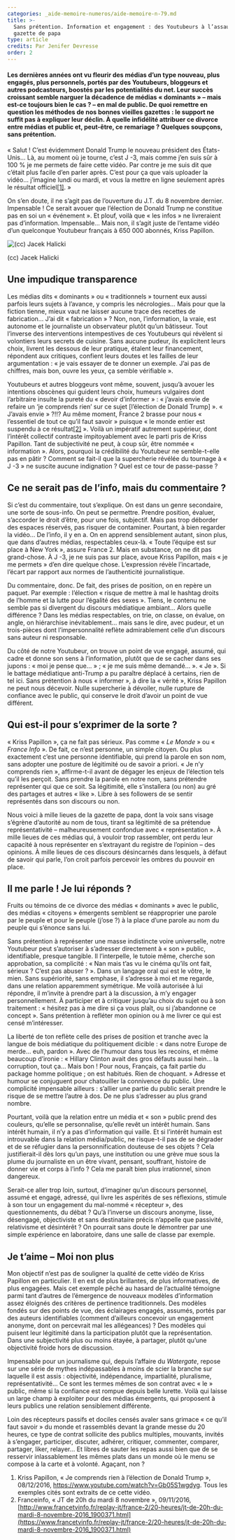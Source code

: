 ```yaml
---
categories: _aide-memoire-numeros/aide-memoire-n-79.md
title: >-
  Sans prétention. Information et engagement : des Youtubeurs à l’assaut de la
  gazette de papa
type: article
credits: Par Jenifer Devresse
order: 2
---
```

#### Les dernières années ont vu fleurir des médias d’un type nouveau, plus engagés, plus personnels, portés par des Youtubeurs, bloggeurs et autres podcasteurs, boostés par les potentialités du net. Leur succès croissant semble narguer la décadence de médias « dominants » – mais est-ce toujours bien le cas ? – en mal de public. De quoi remettre en question les méthodes de nos bonnes vieilles gazettes : le support ne suffit pas à expliquer leur déclin. À quelle infidélité attribuer ce divorce entre médias et public et, peut-être, ce remariage ? Quelques soupçons, sans prétention.

« Salut ! C’est évidemment Donald Trump le nouveau président des États-Unis… Là, au moment où je tourne, c’est J -3, mais comme j’en suis sûr à 100 % je me permets de faire cette vidéo. Par contre je me suis dit que c’était plus facile d’en parler après. C’est pour ça que vais uploader la vidéo… j’imagine lundi ou mardi, et vous la mettre en ligne seulement après le résultat officiel[[1]](#footnote-1). »

On s’en doute, il ne s’agit pas de l’ouverture du J.T. du 8 novembre dernier. Impensable ! Ce serait avouer que l’élection de Donald Trump ne constitue pas en soi un « événement ». Et plouf, voilà que « les infos » ne livreraient pas d’information. Impensable… Mais non, il s’agit juste de l’entame vidéo d’un quelconque Youtubeur français à 650 000 abonnés, Kriss Papillon.



![(cc) Jacek Halicki](/assets/uploads/am-79-devresse-cc-jacek-halicki.jpg)

<span class="img-copyright"> (cc) Jacek Halicki </span>



## Une impudique transparence

Les médias dits « dominants » ou « traditionnels » tournent eux aussi parfois leurs sujets à l’avance, y compris les nécrologies… Mais pour que la fiction tienne, mieux vaut ne laisser aucune trace des recettes de fabrication… J’ai dit « fabrication » ? Non, non, l’information, la vraie, est autonome et le journaliste un observateur plutôt qu’un bâtisseur. Tout l’inverse des interventions intempestives de ces Youtubeurs qui révèlent si volontiers leurs secrets de cuisine. Sans aucune pudeur, ils explicitent leurs choix, livrent les dessous de leur pratique, étalent leur financement, répondent aux critiques, confient leurs doutes et les failles de leur argumentation : « je vais essayer de te donner un exemple. J’ai pas de chiffres, mais bon, ouvre les yeux, ça semble vérifiable ».

Youtubeurs et autres bloggeurs vont même, souvent, jusqu’à avouer les intentions obscènes qui guident leurs choix, humeurs vulgaires dont l’arbitraire insulte la pureté du « devoir d’informer » : « j’avais envie de refaire un ‘je comprends rien’ sur ce sujet \[l’élection de Donald Trump] ». « J’avais envie » ?!!? Au même moment, France 2 brasse pour nous « l’essentiel de tout ce qu’il faut savoir » puisque « le monde entier est suspendu à ce résultat[[2]](#footnote-2) ». Voilà un impératif autrement supérieur, dont l’intérêt collectif contraste impitoyablement avec le parti pris de Kriss Papillon. Tant de subjectivité ne peut, à coup sûr, être nommée « information ». Alors, pourquoi la crédibilité du Youtubeur ne semble-t-elle pas en pâtir ? Comment se fait-il que la supercherie révélée du tournage à « J -3 » ne suscite aucune indignation ? Quel est ce tour de passe-passe ?

## Ce ne serait pas de l’info, mais du commentaire ?

Si c’est du commentaire, tout s’explique. On est dans un genre secondaire, une sorte de sous-info. On peut se permettre. Prendre position, évaluer, s’accorder le droit d’être, pour une fois, subjectif. Mais pas trop déborder des espaces réservés, pas risquer de contaminer. Pourtant, à bien regarder la vidéo… De l’info, il y en a. On en apprend sensiblement autant, sinon plus, que dans d’autres médias, respectables ceux-là. « Toute l’équipe est sur place à New York », assure France 2. Mais en substance, on ne dit pas grand-chose. À J -3, je ne suis pas sur place, avoue Kriss Papillon, mais « je me permets » d’en dire quelque chose. L’expression révèle l’incartade, l’écart par rapport aux normes de l’authenticité journalistique.

Du commentaire, donc. De fait, des prises de position, on en repère un paquet. Par exemple : l’élection « risque de mettre à mal le hashtag droits de l’homme et la lutte pour l’égalité des sexes ». Tiens, le contenu ne semble pas si divergent du discours médiatique ambiant… Alors quelle différence ? Dans les médias respectables, on trie, on classe, on évalue, on angle, on hiérarchise inévitablement… mais sans le dire, avec pudeur, et un trois-pièces dont l’impersonnalité reflète admirablement celle d’un discours sans auteur ni responsable.

Du côté de notre Youtubeur, on trouve un point de vue engagé, assumé, qui cadre et donne son sens à l’information, plutôt que de se cacher dans ses jupons : « moi je pense que… » ; « je me suis même demandé… ». « Je ». Si le battage médiatique anti-Trump a pu paraître déplacé à certains, rien de tel ici. Sans prétention à nous « informer », à dire la « vérité », Kriss Papillon ne peut nous décevoir. Nulle supercherie à dévoiler, nulle rupture de confiance avec le public, qui conserve le droit d’avoir un point de vue différent.

## Qui est-il pour s’exprimer de la sorte ?

« Kriss Papillon », ça ne fait pas sérieux. Pas comme « _Le Monde_ » ou « _France Info_ ». De fait, ce n’est personne, un simple citoyen. Ou plus exactement c’est une personne identifiable, qui prend la parole en son nom, sans adopter une posture de légitimité ou de savoir a priori. « Je n’y comprends rien », affirme-t-il avant de dégager les enjeux de l’élection tels qu’il les perçoit. Sans prendre la parole en notre nom, sans prétendre représenter qui que ce soit. Sa légitimité, elle s’installera (ou non) au gré des partages et autres « like ». Libre à ses followers de se sentir représentés dans son discours ou non.

Nous voici à mille lieues de la gazette de papa, dont la voix sans visage s’égrène d’autorité au nom de tous, tirant sa légitimité de sa prétendue représentativité – malheureusement confondue avec « représentation ». À mille lieues de ces médias qui, à vouloir trop rassembler, ont perdu leur capacité à nous représenter en s’extrayant du registre de l’opinion – des opinions. À mille lieues de ces discours désincarnés dans lesquels, à défaut de savoir qui parle, l’on croit parfois percevoir les ombres du pouvoir en place.

## Il me parle ! Je lui réponds ?

Fruits ou témoins de ce divorce des médias « dominants » avec le public, des médias « citoyens » émergents semblent se réapproprier une parole par le peuple et pour le peuple (j’ose ?) à la place d’une parole au nom du peuple qui s’énonce sans lui.

Sans prétention à représenter une masse indistincte voire universelle, notre Youtubeur peut s’autoriser à s’adresser directement à « son » public, identifiable, presque tangible. Il l’interpelle, le tutoie même, cherche son approbation, sa complicité : « Nan mais t’as vu le cinéma qu’ils ont fait, sérieux ? C’est pas abuser ? ». Dans un langage oral qui est le vôtre, le mien. Sans supériorité, sans emphase, il s’adresse à moi et me regarde, dans une relation apparemment symétrique. Me voilà autorisée à lui répondre, il m’invite à prendre part à la discussion, à m’y engager personnellement. À participer et à critiquer jusqu’au choix du sujet ou à son traitement : « hésitez pas à me dire si ça vous plaît, ou si j’abandonne ce concept ». Sans prétention à refléter mon opinion ou à me livrer ce qui est censé m’intéresser.

La liberté de ton reflète celle des prises de position et tranche avec la langue de bois médiatique du politiquement dicible : « dans notre Europe de merde… euh, pardon ». Avec de l’humour dans tous les recoins, et même beaucoup d’ironie : « Hillary Clinton avait des gros défauts aussi hein… la corruption, tout ça… Mais bon ! Pour nous, Français, ça fait partie du package homme politique ; on est habitués. Rien de choquant. » Adresse et humour se conjuguent pour chatouiller la connivence du public. Une complicité impensable ailleurs : s’allier une partie du public serait prendre le risque de se mettre l’autre à dos. De ne plus s’adresser au plus grand nombre.

Pourtant, voilà que la relation entre un média et « son » public prend des couleurs, qu’elle se personnalise, qu’elle revêt un intérêt humain. Sans intérêt humain, il n’y a pas d’information qui vaille. Et si l’intérêt humain est introuvable dans la relation média/public, ne risque-t-il pas de se dégrader et de se réfugier dans la personnification douteuse de ses objets ? Cela justifierait-il dès lors qu’un pays, une institution ou une grève mue sous la plume du journaliste en un être vivant, pensant, souffrant, histoire de donner vie et corps à l’info ? Cela me paraît bien plus irrationnel, sinon dangereux.

Serait-ce aller trop loin, surtout, d’imaginer qu’un discours personnel, assumé et engagé, adressé, qui livre les aspérités de ses réflexions, stimule à son tour un engagement du mal-nommé « récepteur », des questionnements, du débat ? Qu’à l’inverse un discours anonyme, lisse, désengagé, objectiviste et sans destinataire précis n’appelle que passivité, relativisme et désintérêt ? On pourrait sans doute le démontrer par une simple expérience en laboratoire, dans une salle de classe par exemple.

## Je t’aime – Moi non plus

Mon objectif n’est pas de souligner la qualité de cette vidéo de Kriss Papillon en particulier. Il en est de plus brillantes, de plus informatives, de plus engagées. Mais cet exemple pêché au hasard de l’actualité témoigne parmi tant d’autres de l’émergence de nouveaux modèles d’information assez éloignés des critères de pertinence traditionnels. Des modèles fondés sur des points de vue, des éclairages engagés, assumés, portés par des auteurs identifiables (comment d’ailleurs concevoir un engagement anonyme, dont on percevrait mal les allégeances) ? Des modèles qui puisent leur légitimité dans la participation plutôt que la représentation. Dans une subjectivité plus ou moins étayée, à partager, plutôt qu’une objectivité froide hors de discussion.

Impensable pour un journalisme qui, depuis l’affaire du _Watergate_, repose sur une série de mythes indépassables à moins de scier la branche sur laquelle il est assis : objectivité, indépendance, impartialité, pluralisme, représentativité… Ce sont les termes mêmes de son contrat avec « le » public, même si la confiance est rompue depuis belle lurette. Voilà qui laisse un large champ à exploiter pour des médias émergents, qui proposent à leurs publics une relation sensiblement différente.

Loin des récepteurs passifs et dociles censés avaler sans grimace « ce qu’il faut savoir » du monde et rassemblés devant la grande messe du 20 heures, ce type de contrat sollicite des publics multiples, mouvants, invités à s’engager, participer, discuter, adhérer, critiquer, commenter, comparer, partager, liker, relayer… Et libres de sauter les repas aussi bien que de se resservir inlassablement les mêmes plats dans un monde où le menu se compose à la carte et à volonté. Agaçant, non ?

1. Kriss Papillon, « Je comprends rien à l’élection de Donald Trump », 08/12/2016, <https://www.youtube.com/watch?v=Gb05S1wgdyg>. Tous les exemples cités sont extraits de ce cette vidéo.
2. Franceinfo, « JT de 20h du mardi 8 novembre », 09/11/2016, [http://www.francetvinfo.fr/replay-jt/france-2/20-heures/jt-de-20h-du-mardi-8-novembre-2016_1900371.html](https://www.francetvinfo.fr/replay-jt/france-2/20-heures/jt-de-20h-du-mardi-8-novembre-2016_1900371.html)
